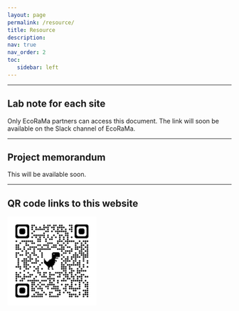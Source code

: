 ```yaml
---
layout: page
permalink: /resource/
title: Resource
description:  
nav: true
nav_order: 2
toc: 
   sidebar: left
---
```


*****************************************
## Lab note for each site
Only EcoRaMa partners can access this document. The link will soon be available on the Slack channel of EcoRaMa.

***************************************
## Project memorandum
This will be available soon.

*****************************************
## QR code links to this website
<img src="assets/img/QRcode.png" alt="QR code" style="width:200px;height:200px;">

